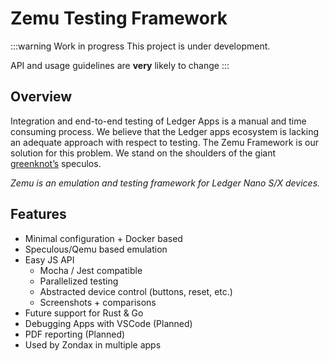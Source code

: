 # Zemu Testing Framework

:::warning Work in progress This project is under development.

API and usage guidelines are **very** likely to change
:::

## Overview

Integration and end-to-end testing of Ledger Apps is a manual and time consuming process. We believe that the Ledger
apps ecosystem is lacking an adequate approach with respect to testing. The Zemu Framework is our solution for this
problem. We stand on the shoulders of the giant [greenknot’s](https://github.com/greenknot) speculos.

*Zemu is an emulation and testing framework for Ledger Nano S/X devices.*

## Features

- Minimal configuration + Docker based
- Speculous/Qemu based emulation
- Easy JS API
  - Mocha / Jest compatible
  - Parallelized testing
  - Abstracted device control (buttons, reset, etc.)
  - Screenshots + comparisons
- Future support for Rust & Go
- Debugging Apps with VSCode (Planned)
- PDF reporting (Planned)
- Used by Zondax in multiple apps
